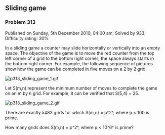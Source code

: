 Sliding game
------------

### Problem 313

Published on Sunday, 5th December 2010, 04:00 am; Solved by 933;
Difficulty rating: 30%

In a sliding game a counter may slide horizontally or vertically into an
empty space. The objective of the game is to move the red counter from
the top left corner of a grid to the bottom right corner; the space
always starts in the bottom right corner. For example, the following
sequence of pictures show how the game can be completed in five moves on
a 2 by 2 grid.

![p313\_sliding\_game\_1.gif](project/images/p313_sliding_game_1.gif)

Let S(m,n) represent the minimum number of moves to complete the game on
an m by n grid. For example, it can be verified that S(5,4) = 25.

![p313\_sliding\_game\_2.gif](project/images/p313_sliding_game_2.gif)

There are exactly 5482 grids for which S(m,n) = p^2^, where p \< 100 is
prime.

How many grids does S(m,n) = p^2^, where p \< 10^6^ is prime?
